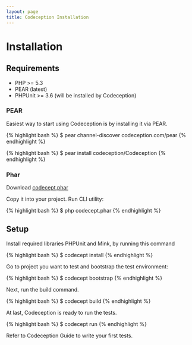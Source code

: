 ```yaml
---
layout: page
title: Codeception Installation
---
```


# Installation

## Requirements

* PHP >= 5.3
* PEAR (latest)
* PHPUnit >= 3.6 (will be installed by Codeception)

### PEAR
Easiest way to start using Codeception is by installing it via PEAR.

{% highlight bash %}
$ pear channel-discover codeception.com/pear
{% endhighlight %}

{% highlight bash %}
$ pear install codeception/Codeception
{% endhighlight %}

### Phar

Download [codecept.phar](https://github.com/Codeception/Codeception/raw/master/package/codecept.phar)

Copy it into your project.
Run CLI utility:

{% highlight bash %}
$ php codecept.phar
{% endhighlight %}

## Setup

Install required libraries PHPUnit and Mink, by running this command

{% highlight bash %}
$ codecept install
{% endhighlight %}

Go to project you want to test and bootstrap the test environment:

{% highlight bash %}
$ codecept bootstrap
{% endhighlight %}

Next, run the build command.

{% highlight bash %}
$ codecept build
{% endhighlight %}

At last, Codeception is ready to run the tests.

{% highlight bash %}
$ codecept run
{% endhighlight %}

Refer to Codeception Guide to write your first tests.